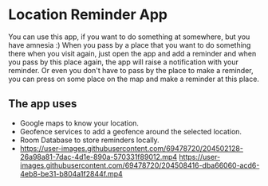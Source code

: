 # Location Reminder App
You can use this app, if you want to do something at somewhere, but you have amnesia :) 
When you pass by a place that you want to do something there when you visit again, just open the app and add a reminder and when you pass by this place again, the app will raise a notification with your reminder.
Or even you don't have to pass by the place to make a reminder, you can press on some place on the map and make a reminder at this place.

## The app uses
- Google maps to know your location.
- Geofence services to add a geofence around the selected location.
- Room Database to store reminders locally.
- https://user-images.githubusercontent.com/69478720/204502128-26a98a81-7dac-4d1e-890a-570331f89012.mp4
https://user-images.githubusercontent.com/69478720/204508416-dba66060-acd6-4eb8-be31-b804a1f2844f.mp4

